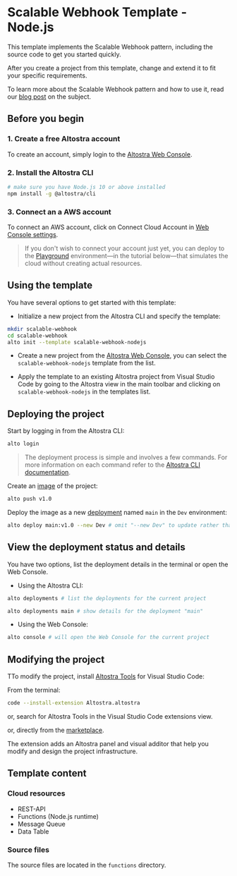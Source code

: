 # Scalable Webhook Template - Node.js

This template implements the Scalable Webhook pattern, including the source code
to get you started quickly.

After you create a project from this template, change and extend it to fit your
specific requirements.

To learn more about the Scalable Webhook pattern and how to use it, read our [blog post](https://www.altostra.com/blog/scalable-webhook) on the subject.

## Before you begin

### 1. Create a free Altostra account
To create an account, simply login to the [Altostra Web Console](https://app.altostra.com).

### 2. Install the Altostra CLI
```sh
# make sure you have Node.js 10 or above installed
npm install -g @altostra/cli
```

### 3. Connect an a AWS account
To connect an AWS account, click on Connect Cloud Account in [Web Console settings](https://app.altostra.com/settings).

> If you don't wish to connect your account just yet, you can deploy to the [Playground](https://docs.altostra.com/reference/concepts/playground-environment.html) environment—in the tutorial below—that simulates the cloud without creating actual resources.

## Using the template

You have several options to get started with this template:
* Initialize a new project from the Altostra CLI and specify the template:
```sh
mkdir scalable-webhook
cd scalable-webhook
alto init --template scalable-webhook-nodejs
```

* Create a new project from the [Altostra Web Console](https://app.altostra.com/projects), you can select the `scalable-webhook-nodejs` template from the list.

* Apply the template to an existing Altostra project from Visual Studio Code by going to the Altostra view in the main toolbar and clicking on `scalable-webhook-nodejs` in the templates list.

## Deploying the project

Start by logging in from the Altostra CLI:
```sh
alto login
```

>The deployment process is simple and involves a few commands.
>For more information on each command refer to the [Altostra CLI documentation](https://docs.altostra.com/reference/CLI/altostra-cli.html).

Create an [image](https://docs.altostra.com/howto/projects/deploy-project.html#create-a-project-image) of the project:
```sh
alto push v1.0
```

Deploy the image as a new
[deployment](https://docs.altostra.com/reference/concepts/deployments.html) named `main` in the `Dev` environment:
```sh
alto deploy main:v1.0 --new Dev # omit "--new Dev" to update rather than create
```

## View the deployment status and details
You have two options, list the deployment details in the terminal or open the Web Console.

* Using the Altostra CLI:
```sh
alto deployments # list the deployments for the current project
```
```sh
alto deployments main # show details for the deployment "main"
```

* Using the Web Console:
```sh
alto console # will open the Web Console for the current project
```

## Modifying the project
TTo modify the project, install [Altostra Tools](https://marketplace.visualstudio.com/items?itemName=Altostra.altostra) for Visual Studio Code:

From the terminal:
```sh
code --install-extension Altostra.altostra
```

or, search for Altostra Tools in the Visual Studio Code extensions view.

or, directly from the [marketplace](https://marketplace.visualstudio.com/items?itemName=Altostra.altostra).

The extension adds an Altostra panel and visual additor that help you modify and
design the project infrastructure.

## Template content

### Cloud resources
* REST-API
* Functions (Node.js runtime)
* Message Queue
* Data Table

### Source files
The source files are located in the `functions` directory.
